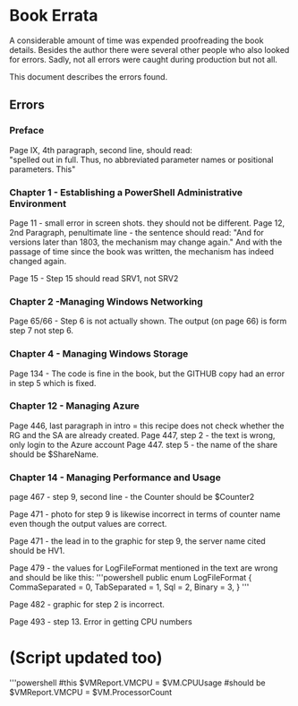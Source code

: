 # Book Errata

A considerable amount of time was expended proofreading the book details.
Besides the author there were several other people who also looked for errors.
Sadly, not all errors were caught during production but not all.

This document describes the errors found.

## Errors

### Preface

Page IX, 4th paragraph, second line, should read:  
"spelled out in full. Thus, no abbreviated parameter names or positional parameters. This"

### Chapter 1 - Establishing a PowerShell Administrative Environment

Page 11 - small error in screen shots. they should not be different.
Page 12, 2nd Paragraph, penultimate line - the sentence should read:  "And for versions later than 1803, the
mechanism may change again."
And with the passage of time since the book was written, the mechanism has indeed changed again.

Page 15 - Step 15 should read SRV1, not SRV2

### Chapter 2 -Managing Windows Networking

Page 65/66 - Step 6 is not actually shown. The output (on page 66) is form step 7 not step 6.

### Chapter 4 - Managing Windows Storage

Page 134 - The code is fine in the book, but the GITHUB copy had an error in step 5 which is fixed.

### Chapter 12 - Managing Azure

Page 446, last paragraph in intro = this recipe does not check whether the RG and the SA are already created.
Page 447, step 2 - the text is wrong, only login to the Azure account
Page 447. step 5 - the name of the share should be $ShareName.





### Chapter 14 - Managing Performance and Usage

page 467 - step 9, second line - the Counter should be $Counter2

Page 471 - photo for step 9 is likewise incorrect in terms of counter name even though the output values are correct.

Page 471 - the lead in to the graphic for step 9, the server name cited should be HV1.

Page 479 - the values for LogFileFormat mentioned in the text are wrong and should be like this:
'''powershell
public enum LogFileFormat
{
    CommaSeparated = 0,
    TabSeparated = 1,
    Sql = 2,
    Binary = 3,
}
'''

Page 482 - graphic for step 2 is incorrect.

Page 493 - step 13. Error in getting CPU numbers
#          (Script updated too)
'''powershell
#this
$VMReport.VMCPU = $VM.CPUUsage
#should be
$VMReport.VMCPU = $VM.ProcessorCount


